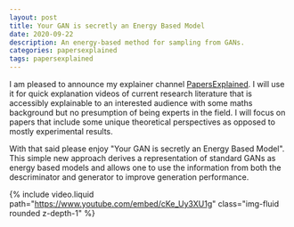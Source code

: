 ```yaml
---
layout: post
title: Your GAN is secretly an Energy Based Model
date: 2020-09-22
description: An energy-based method for sampling from GANs.
categories: papersexplained
tags: papersexplained
---
```


I am pleased to announce my explainer channel [PapersExplained](https://www.youtube.com/channel/UCzEl7XeZz-wE2LHVyJs2AXw). I will use it for quick explanation videos of current research literature that is accessibly explainable to an interested audience with some maths background but no presumption of being experts in the field. I will focus on papers that include some unique theoretical perspectives as opposed to mostly experimental results.

With that said please enjoy "Your GAN is secretly an Energy Based Model". This simple new approach derives a representation of standard GANs as energy based models and allows one to use the information from both the descriminator and generator to improve generation performance. 

{% include video.liquid path="https://www.youtube.com/embed/cKe_Uy3XU1g" class="img-fluid rounded z-depth-1" %}
